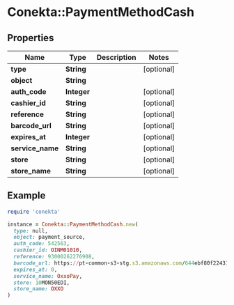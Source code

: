 # Conekta::PaymentMethodCash

## Properties

| Name | Type | Description | Notes |
| ---- | ---- | ----------- | ----- |
| **type** | **String** |  | [optional] |
| **object** | **String** |  |  |
| **auth_code** | **Integer** |  | [optional] |
| **cashier_id** | **String** |  | [optional] |
| **reference** | **String** |  | [optional] |
| **barcode_url** | **String** |  | [optional] |
| **expires_at** | **Integer** |  | [optional] |
| **service_name** | **String** |  | [optional] |
| **store** | **String** |  | [optional] |
| **store_name** | **String** |  | [optional] |

## Example

```ruby
require 'conekta'

instance = Conekta::PaymentMethodCash.new(
  type: null,
  object: payment_source,
  auth_code: 542563,
  cashier_id: OINM01010,
  reference: 93000262276908,
  barcode_url: https://pt-common-s3-stg.s3.amazonaws.com/644ebf80f2243197aad6cd8810375b905b613dbe.png?X-Amz-Algorithm&#x3D;AWS4-HMAC-SHA256&amp;X-Amz-Credential&#x3D;ASIA3UN6375MP4SLLCWV%2F20230203%2Fus-east-1%2Fs3%2Faws4_request&amp;X-Amz-Date&#x3D;20230203T215750Z&amp;X-Amz-Expires&#x3D;604800&amp;X-Amz-Security-Token&#x3D;IQoJb3JpZ2luX2VjEH4aCXVzLWVhc3QtMSJGMEQCICd79cu7DYu%2F4%2B3HnVVswydgU9yHcE9kmQIIk2TLoZJrAiBVZ0HxVSeboK5lhdQSqADjwQF62XX35jhC%2F2riB0M8uCqQBAj2%2F%2F%2F%2F%2F%2F%2F%2F%2F%2F8BEAIaDDc5OTgwMTA4MTY4OCIMXWZds9ZI5hzUdbeGKuQDFreMyeWnWWPqDuGZ2%2BHk6usCr%2Fl096%2FNJh9xtf8htLu56K%2FhWUTx%2BjiqFWM2O%2FF5zTS%2BIV6TqkLDZ%2BQ5Jo1miQrRmR57YDz6uP2Yd1mNZ1ouq5ipnNjUuu5UWCCBAmqyZQsrVmeMQpSV2IB%2BTERCCcW2SukFEYU%2F20%2Fzy5orsoZ8DxOW460IymR3cWBk5u3Xh2cV6Y1RdPEwDEThhqYEF5w%2ByKbLENloMsI%2FUm6sG5PPrO3yQOAP9aK2muLJs9lXQRU%2FL%2FSsmS4FKSUFOqlN6YU%2Bi2Y%2FyGIKAJT2VDkngvz5Sl%2Fadj0j%2BPKftVRV5FcEhySB6Rl%2BSkPN7kVQMJp6pS8hMJ6JCyEA%2BA3eWYdIfKgQhWVXAR4oCBfJ62DH8FU3a7WfSjjpTwfVkiReWen3GGCYfUWETTVKp46MKnJ9PG0CD3KzxKV8VfmEGc5krK%2FI%2F%2BDV2wtSa%2F9qf1%2BK1YYJIK9qZGb25ljUiGhTB4T%2BMUOSQFjetiWUoOJc5Q3Jz%2FXJbiTAMTST39MhdbCgiMgfrc8OGKN5DOVbex33Z7dn0xf%2FOCkSqurhLaG08efKQBdhLNS0RlE9hbg9yZ2ywwtQIF39fI6A7eeH0T11a5HMlvm51u4rAffPHRuEJfwJoIuj%2F2s3QzDg7%2FWeBjqmAbnPOlGfysjrDdvHyG7HVnaX02kdG%2BI3Q4PFOO4Mjaa3ocpjcfPT70%2BZ5a%2FSv5vP0jDLGrLToeM9%2BAUlNepptICRu23a1tLGW4ri0twPA%2FZ4JDTtUUUgdblyG8bKpcUTNp4oOsdmLLBz3FVyr4c2xQbDZSu2zYOtoOxB18W0AC6kIbsMWVU55Bf0mBhPeBWxGrtM4Kw1SgHHlt%2F8vetQi2OwtUcg08c%3D&amp;X-Amz-SignedHeaders&#x3D;host&amp;X-Amz-Signature&#x3D;d06dfa41550003359f2aabc8006063a80dfd806a13a54d244024946a76aa9abc,
  expires_at: 0,
  service_name: OxxoPay,
  store: 10MON50EDI,
  store_name: OXXO
)
```


